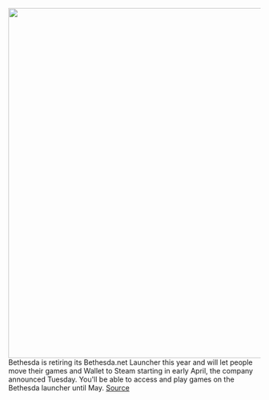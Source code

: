<img src='https://cdn.vox-cdn.com/thumbor/VkIj2YUZaQWxmUvUAazSe_Cswo8=/0x0:1920x1080/1200x800/filters:focal(807x387:1113x693)/cdn.vox-cdn.com/uploads/chorus_image/image/70537592/ss_5d19c69d33abca6f6271d75f371d4241c0d6b2d1.0.jpeg' width='700px' /><br/>
Bethesda is retiring its Bethesda.net Launcher this year and will let people move their games and Wallet to Steam starting in early April, the company announced Tuesday. You'll be able to access and play games on the Bethesda launcher until May.
<a href='https://www.theverge.com/2022/2/22/22945874/bethesda-launcher-steam-migrate-games-wallet'> Source <a/>